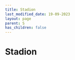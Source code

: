 ```yaml
---
title: Stadion
last_modified_date: 19-09-2023
layout: page
parent: S
has_children: false
---
```


Stadion
=======

